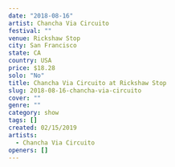 ```yaml
---
date: "2018-08-16"
artist: Chancha Via Circuito
festival: ""
venue: Rickshaw Stop
city: San Francisco
state: CA
country: USA
price: $18.28
solo: "No"
title: Chancha Via Circuito at Rickshaw Stop
slug: 2018-08-16-chancha-via-circuito
cover: ""
genre: ""
category: show
tags: []
created: 02/15/2019
artists:
  - Chancha Via Circuito
openers: []
---
```

